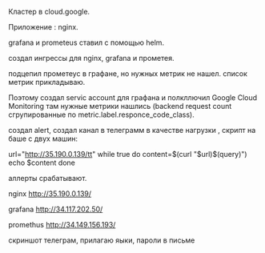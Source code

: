 Кластер в cloud.google.

Приложение : nginx.

grafana и prometeus ставил с помощью helm.

создал ингрессы для nginx, grafana и прометея.

подцепил прометеус в графане, но нужных метрик не нашел.
список метрик прикладываю.

Поэтому создал  servic account для графана и полкллючил Google Cloud Monitoring
там нужные метрики нашлись (backend request count сгрупированные по metric.label.responce_code_class).

создал alert, создал канал в телеграмм 
в качестве нагрузки , скрипт на баше с двух машин:

url="http://35.190.0.139/tt"
while true
do content=$(curl "$url)$(query)")
  echo $content
done  

аллерты срабатывают.



nginx
http://35.190.0.139/

grafana
http://34.117.202.50/

promethus
http://34.149.156.193/

скриншот телеграм, прилагаю
яыки, пароли в письме

